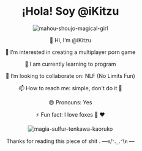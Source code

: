 <div align="center">

# ¡Hola! Soy @iKitzu

![mahou-shoujo-magical-girl](https://github.com/iKitzu/iKitzu/assets/156432424/ab7845d5-229a-441b-b618-3d14b7d78670)

 👋 Hi, I’m @iKitzu
 
 👀 I’m interested in creating a multiplayer porn game
 
 🌱 I am currently learning to program 
 
 💞️ I’m looking to collaborate on: NLF (No Limits Fun)
 
 📫 How to reach me: simple, don't do it  🥶
 
 😄 Pronouns: Yes
 
 ⚡ Fun fact: I love foxes 🦊 ❤️

![magia-sulfur-tenkawa-kaoruko](https://github.com/iKitzu/iKitzu/assets/156432424/faaca9dc-e295-46f5-9d95-270eb28141b3)

Thanks for reading this piece of shit
.            —ฅ/ᐠ. ̫ .ᐟ\ฅ —

</div>






<!---
iKitzu/iKitzu is a ✨ special ✨ repository because its `README.md` (this file) appears on your GitHub profile.
You can click the Preview link to take a look at your changes.
--->
